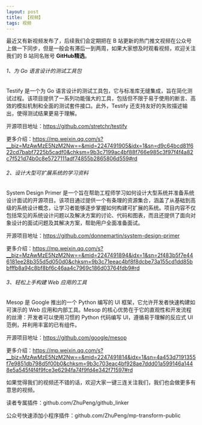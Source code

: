 ```yaml
---
layout: post
title: 【视频】
tags: 视频
---
```


最近又有新视频发布了，后续我们会定期把在 B 站更新的热门推文视频在公众号上做一下同步，但是一般会有滞后一到两周，如果大家想及时观看视频，欢迎关注我们的 B 站同名账号 **GitHub精选**。

######  1、为 Go 语言设计的测试工具包

Testify 是一个为 Go 语言设计的测试工具包，它与标准库无缝集成，旨在简化测试过程。该项目提供了一系列功能强大的工具，包括但不限于易于使用的断言、高效的模拟机制和全面的测试套件接口。此外，Testify 还支持友好的失败描述输出，使得测试结果更易于理解。

开源项目地址：https://github.com/stretchr/testify

更多介绍：https://mp.weixin.qq.com/s?__biz=MzAwMzE5NzM2Nw==&mid=2247491905&idx=1&sn=d9c64bcd81f622cd7babf7225b5cadf0&chksm=9b3c7199ac4bf88f766e985c3f97f4f4a82c7f521d74b0c8e5727111adf74855b2865806d559#rd

###### 2、设计大型可扩展系统的学习资料

System Design Primer 是一个旨在帮助工程师学习如何设计大型系统并准备系统设计面试的开源项目。该项目通过提供一个有条理的资源集合，涵盖了从基础到高级的系统设计概念，让学习者能够逐步掌握如何构建可扩展的系统。项目内容不仅包括常见的系统设计问题以及解决方案的讨论、代码和图表，而且还提供了面向对象设计的面试问题及其解决方案，帮助用户全面准备面试。

开源项目地址：https://github.com/donnemartin/system-design-primer

更多介绍：https://mp.weixin.qq.com/s?__biz=MzAwMzE5NzM2Nw==&mid=2247491894&idx=1&sn=2f483b5f7e446181ee28b355d5d050d0&chksm=9b3c71eeac4bf8f8dcbe73a155cd1dd85bbfffb8a94c8bf8bf6c46aa4c7969c186d03764fdb9#rd

###### 3、轻松上手构建 Web 应用的工具

Mesop 是 Google 推出的一个 Python 编写的 UI 框架，它允许开发者快速构建如可演示的 Web 应用和内部工具。Mesop 的核心优势在于它的直观性和开发流程的丝滑：开发者可以使用习惯的 Python 代码编写 UI，遵循易于理解的反应式 UI 范例，并利用丰富的已有组件。

开源项目地址：https://github.com/google/mesop

更多介绍：https://mp.weixin.qq.com/s?__biz=MzAwMzE5NzM2Nw==&mid=2247491814&idx=1&sn=4a453d7191355f7e9851db798d5f00b0&chksm=9b3c703eac4bf928ae7ddd01a599146a1448e5a545f4f4f9fce3e6294fa74f9fd4e342f71597#rd

如果觉得我们的视频还不错的话，欢迎大家一键三连关注我们，我们也会做更多有意思的视频。

读者专属插件：github.com/ZhuPeng/github_linker

公众号快速添加小程序插件：github.com/ZhuPeng/mp-transform-public
